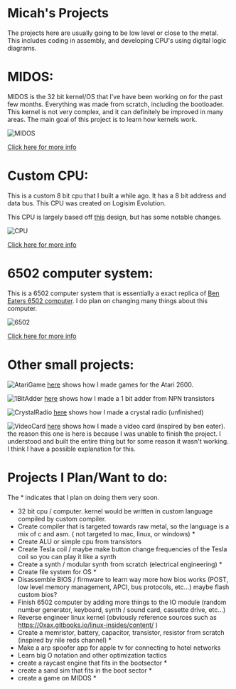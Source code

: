 # Micah's Projects

The projects here are usually going to be low level or close to the metal. This includes coding in assembly, and developing CPU's using digital logic diagrams.

# MIDOS:

MIDOS is the 32 bit kernel/OS that I've have been working on for the past few months. Everything was made from scratch, including the bootloader. This kernel is not very complex, and it can definitely be improved in many areas. The main goal of this project is to learn how kernels work. 

![MIDOS](/PortalImages/MIDOS.png)

[Click here for more info](/MIDOS/MIDOSEntry.md)

# Custom CPU:

This is a custom 8 bit cpu that I built a while ago. It has a 8 bit address and data bus. This CPU was created on Logisim Evolution. 

This CPU is largely based off [this](http://www.buthowdoitknow.com/but_how_do_it_know_cpu_model.html) design, but has some notable changes.

![CPU](/PortalImages/CPU.jpeg)

[Click here for more info](/CPU/CustomCPUEntry.md) 

# 6502 computer system:

This is a 6502 computer system that is essentially a exact replica of [Ben Eaters 6502 computer](https://youtu.be/LnzuMJLZRdU). I do plan on changing many things about this computer.

![6502](/PortalImages/IMG_0361.jpeg)

[Click here for more info](/6502Computer/6502ComputerEntry.md)

# Other small projects:

![AtariGame](/PortalImages/AtariGame.png)
[here](/SmallProjects/Atari2600) shows how I made games for the Atari 2600.

![1BitAdder](/PortalImages/1BitAdder.jpeg)
[here](/SmallProjects/LogicGates.md) shows how I made a 1 bit adder from NPN transistors

![CrystalRadio](/PortalImages/CrystalRadio.png)
[here](/SmallProjects/Radio.md) shows how I made a crystal radio (unfinished)

![VideoCard](/PortalImages/VideoCard.jpeg)
[here](/SmallProjects/VideoCard.md) shows how I made a video card (inspired by ben eater). the reason this one is here is because I was unable to finish the project. I understood and built the entire thing but for some reason it wasn't working. I think I have a possible explanation for this. 

# Projects I Plan/Want to do:

The * indicates that I plan on doing them very soon.

- 32 bit cpu / computer. kernel would be written in custom language compiled by custom compiler.
- Create compiler that is targeted towards raw metal, so the language is a mix of c and asm. ( not targeted to mac, linux, or windows) *
- Create ALU or simple cpu from transistors 
- Create Tesla coil / maybe make button change frequencies of the Tesla coil so you can play it like a synth
- Create a synth / modular synth from scratch (electrical engineering) *
- Create file system for OS *
- Disassemble BIOS / firmware to learn way more how bios works (POST, low level memory management, APCI, bus protocols, etc…) maybe flash custom bios?
- Finish 6502 computer by adding more things to the IO module (random number generator, keyboard, synth / sound card, cassette drive, etc…) 
- Reverse engineer linux kernel (obviously reference sources such as https://0xax.gitbooks.io/linux-insides/content/ )
- Create a memristor, battery, capacitor, transistor, resistor from scratch (inspired by nile reds channel) *
- Make a arp spoofer app for apple tv for connecting to hotel networks
- Learn big O notation and other optimization tactics 
- create a raycast engine that fits in the bootsector *
- create a sand sim that fits in the boot sector *
- create a game on MIDOS *


